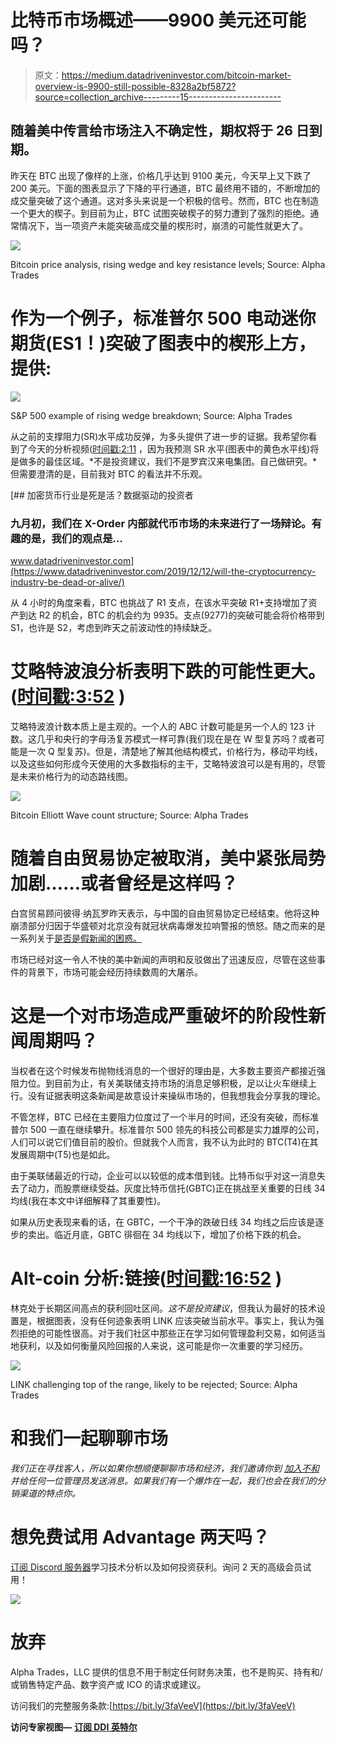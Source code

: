 # 比特币市场概述——9900 美元还可能吗？

> 原文：<https://medium.datadriveninvestor.com/bitcoin-market-overview-is-9900-still-possible-8328a2bf5872?source=collection_archive---------15----------------------->

## 随着美中传言给市场注入不确定性，期权将于 26 日到期。

昨天在 BTC 出现了像样的上涨，价格几乎达到 9100 美元，今天早上又下跌了 200 美元。下面的图表显示了下降的平行通道，BTC 最终用不错的，不断增加的成交量突破了这个通道。这对多头来说是一个积极的信号。然而，BTC 也在制造一个更大的楔子。到目前为止，BTC 试图突破楔子的努力遭到了强烈的拒绝。通常情况下，当一项资产未能突破高成交量的楔形时，崩溃的可能性就更大了。

![](img/69697e78f4e4cfee782731d0899ba8e2.png)

Bitcoin price analysis, rising wedge and key resistance levels; Source: Alpha Trades

# 作为一个例子，标准普尔 500 电动迷你期货(ES1！)突破了图表中的楔形上方，提供:

![](img/f443f1b231cd3f1ad8d1c2c38fca334c.png)

S&P 500 example of rising wedge breakdown; Source: Alpha Trades

从之前的支撑阻力(SR)水平成功反弹，为多头提供了进一步的证据。我希望你看到了今天的分析视频([时间戳:2:11](https://youtu.be/SIJp6mNO9EY?t=131) ，因为我预测 SR 水平(图表中的黄色水平线)将是做多的最佳区域。*不是投资建议，我们不是罗宾汉来电集团。自己做研究。*但需要澄清的是，目前我对 BTC 的看法并不乐观。

[](https://www.datadriveninvestor.com/2019/12/12/will-the-cryptocurrency-industry-be-dead-or-alive/) [## 加密货币行业是死是活？数据驱动的投资者

### 九月初，我们在 X-Order 内部就代币市场的未来进行了一场辩论。有趣的是，我们的观点是…

www.datadriveninvestor.com](https://www.datadriveninvestor.com/2019/12/12/will-the-cryptocurrency-industry-be-dead-or-alive/) 

从 4 小时的角度来看，BTC 也挑战了 R1 支点，在该水平突破 R1+支持增加了资产到达 R2 的机会，BTC 的机会约为 9935。支点(9277)的突破可能会将价格带到 S1，也许是 S2，考虑到昨天之前波动性的持续缺乏。

# 艾略特波浪分析表明下跌的可能性更大。([时间戳:3:52](https://youtu.be/SIJp6mNO9EY?t=232) )

艾略特波浪计数本质上是主观的。一个人的 ABC 计数可能是另一个人的 123 计数。这几乎和央行的字母汤复苏模式一样可靠(我们现在是在 W 型复苏吗？或者可能是一次 Q 型复苏)。但是，清楚地了解其他结构模式，价格行为，移动平均线，以及这些如何形成今天使用的大多数指标的主干，艾略特波浪可以是有用的，尽管是未来价格行为的动态路线图。

![](img/f16b721da55b34aebfba581d62c1ce0a.png)

Bitcoin Elliott Wave count structure; Source: Alpha Trades

# 随着自由贸易协定被取消，美中紧张局势加剧……或者曾经是这样吗？

白宫贸易顾问彼得·纳瓦罗昨天表示，与中国的自由贸易协定已经结束。他将这种崩溃部分归因于华盛顿对北京没有就冠状病毒爆发拉响警报的愤怒。随之而来的是一系列关于[是否是假新闻的困惑。](https://www.theguardian.com/world/2020/jun/23/china-trade-deal-is-over-says-white-house-adviser-navarro-amid-coronavirus-anger)

市场已经对这一令人不快的美中新闻的声明和反驳做出了迅速反应，尽管在这些事件的背景下，市场可能会经历持续数周的大屠杀。

# 这是一个对市场造成严重破坏的阶段性新闻周期吗？

当权者在这个时候发布抛物线消息的一个很好的理由是，大多数主要资产都接近强阻力位。到目前为止，有关美联储支持市场的消息足够积极，足以让火车继续上行。没有证据表明这条新闻是故意设计来操纵市场的，但我想我会分享我的理论。

不管怎样，BTC 已经在主要阻力位度过了一个半月的时间，还没有突破，而标准普尔 500 一直在继续攀升。标准普尔 500 领先的科技公司都是实力雄厚的公司，人们可以说它们值目前的股价。但就我个人而言，我不认为此时的 BTC(T4)在其发展周期中(T5)也是如此。

由于美联储最近的行动，企业可以以较低的成本借到钱。比特币似乎对这一消息失去了动力，而股票继续受益。灰度比特币信托(GBTC)正在挑战至关重要的日线 34 均线(我在本文中详细解释了其重要性)。

如果从历史表现来看的话，在 GBTC，一个干净的跌破日线 34 均线之后应该是逐步的卖出。临近月底，GBTC 徘徊在 34 均线以下，增加了价格下跌的机会。

# Alt-coin 分析:链接([时间戳:16:52](https://youtu.be/SIJp6mNO9EY?t=1012) )

林克处于长期区间高点的获利回吐区间。*这不是投资建议*，但我认为最好的技术设置是，根据图表，没有任何迹象表明 LINK 应该突破当前水平。事实上，我认为强烈拒绝的可能性很高。对于我们社区中那些正在学习如何管理盈利交易，如何适当地获利，以及如何衡量风险回报的人来说，这可能是你一次重要的学习经历。

![](img/83f875b96ac53f3483bf80ddc26b10b3.png)

LINK challenging top of the range, likely to be rejected; Source: Alpha Trades

# 和我们一起聊聊市场

*我们正在寻找客人，所以如果你想顺便聊聊市场和经济，我们邀请你到* [*加入不和*](https://bit.ly/AlphaTradesDiscord) *并给任何一位管理员发送消息。如果我们有一个爆炸在一起，我们也会在我们的分销渠道的特点你。*

# 想免费试用 Advantage 两天吗？

[订阅 Discord 服务器](https://bit.ly/2KJ1oor)学习技术分析以及如何投资获利。询问 2 天的高级会员试用！

![](img/5bdc800d8c18aa2fde4c5b3635dc7cd6.png)

# 放弃

Alpha Trades，LLC 提供的信息不用于制定任何财务决策，也不是购买、持有和/或销售特定产品、数字资产或 ICO 的请求或建议。

访问我们的完整服务条款:[https://bit.ly/3faVeeV](https://bit.ly/3faVeeV)

**访问专家视图—** [**订阅 DDI 英特尔**](https://datadriveninvestor.com/ddi-intel)